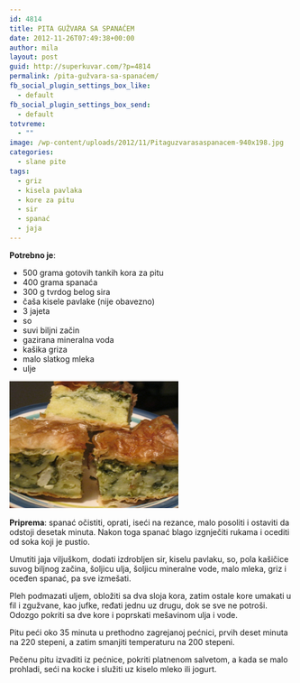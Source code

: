```yaml
---
id: 4814
title: PITA GUŽVARA SA SPANAĆEM
date: 2012-11-26T07:49:38+00:00
author: mila
layout: post
guid: http://superkuvar.com/?p=4814
permalink: /pita-gužvara-sa-spanaćem/
fb_social_plugin_settings_box_like:
  - default
fb_social_plugin_settings_box_send:
  - default
totvreme:
  - ""
image: /wp-content/uploads/2012/11/Pitaguzvarasaspanacem-940x198.jpg
categories:
  - slane pite
tags:
  - griz
  - kisela pavlaka
  - kore za pitu
  - sir
  - spanać
  - jaja
---
```

**Potrebno je**:

  * 500 grama gotovih tankih kora za pitu
  * 400 grama spanaća
  * 300 g tvrdog belog sira
  * čaša kisele pavlake (nije obavezno)
  * 3 jajeta
  * so
  * suvi biljni začin
  * gazirana mineralna voda
  * kašika griza
  * malo slatkog mleka
  * ulje

<img class="alignnone size-medium wp-image-4815" title="Pitaguzvarasaspanacem" src="/wp-content/uploads/2012/11/Pitaguzvarasaspanacem-1024x768.jpg" alt="" width="300" height="225" /> 

**Priprema**: spanać očistiti, oprati, iseći na rezance, malo posoliti i ostaviti da odstoji desetak minuta. Nakon toga spanać blago izgnječiti rukama i ocediti od soka koji je pustio.

Umutiti jaja viljuškom, dodati izdrobljen sir, kiselu pavlaku, so, pola kašičice suvog biljnog začina, šoljicu ulja, šoljicu mineralne vode, malo mleka, griz i oceđen spanać, pa sve izmešati.

Pleh podmazati uljem, obložiti sa dva sloja kora, zatim ostale kore umakati u fil i zgužvane, kao jufke, ređati jednu uz drugu, dok se sve ne potroši. Odozgo pokriti sa dve kore i poprskati mešavinom ulja i vode.

Pitu peći oko 35 minuta u prethodno zagrejanoj pećnici, prvih deset minuta na 220 stepeni, a zatim smanjiti temperaturu na 200 stepeni.

Pečenu pitu izvaditi iz pećnice, pokriti platnenom salvetom, a kada se malo prohladi, seći na kocke i služiti uz kiselo mleko ili jogurt.